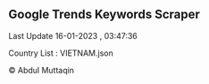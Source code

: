 

## Google Trends Keywords Scraper 
 
Last Update 16-01-2023 , 03:47:36

Country List :
VIETNAM.json



© Abdul Muttaqin 
